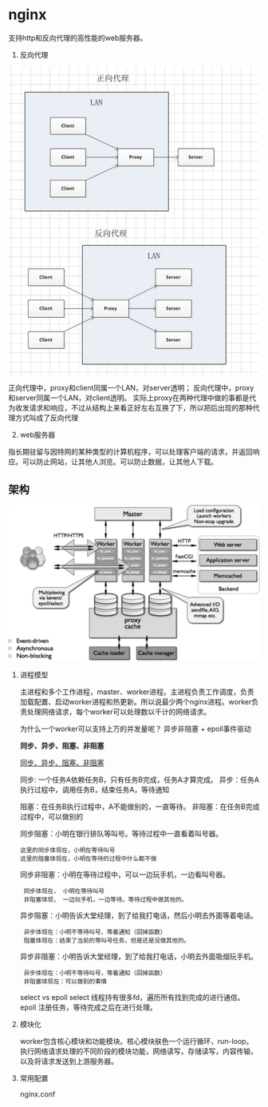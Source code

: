 # nginx
支持http和反向代理的高性能的web服务器。

1. 反向代理

![avator](images/反向代理.png)

正向代理中，proxy和client同属一个LAN，对server透明；
反向代理中，proxy和server同属一个LAN，对client透明。
实际上proxy在两种代理中做的事都是代为收发请求和响应，不过从结构上来看正好左右互换了下，所以把后出现的那种代理方式叫成了反向代理

2. web服务器

指长期驻留与因特网的某种类型的计算机程序，可以处理客户端的请求，并返回响应。可以防止网站，让其他人浏览。可以防止数据，让其他人下载。

## 架构

![avator](images/nginx架构.jpg)

1. 进程模型

    主进程和多个工作进程，master、worker进程。主进程负责工作调度，负责加载配置、启动worker进程和热更新。所以说最少两个nginx进程。worker负责处理网络请求，每个worker可以处理数以千计的网络请求。

    为什么一个worker可以支持上万的并发量呢？
    异步非阻塞 + epoll事件驱动

    **同步、异步、阻塞、非阻塞**

    [同步、异步、阻塞、非阻塞](https://www.jianshu.com/p/aed6067eeac9)

    同步: 一个任务A依赖任务B，只有任务B完成，任务A才算完成。
    异步：任务A执行过程中，调用任务B，结束任务A，等待通知

    阻塞：在任务B执行过程中，A不能做别的，一直等待。
    非阻塞：在任务B完成过程中，可以做别的

    同步阻塞：小明在银行排队等叫号。等待过程中一直看着叫号器。
       
       这里的同步体现在，小明在等待叫号
       这里的阻塞体现在，小明在等待的过程中什么都不做
    
    同步非阻塞：小明在等待过程中，可以一边玩手机，一边看叫号器。

        同步体现在， 小明在等待叫号
        非阻塞体现， 一边玩手机，一边等待。等待过程中做其他的。
    
    异步阻塞：小明告诉大堂经理，到了给我打电话，然后小明去外面等着电话。

        异步体现在：小明不等待叫号，等着通知（回掉函数）
        阻塞体现在：结束了当前的等叫号任务，但是还是没做其他的。
    
    异步非阻塞：小明告诉大堂经理，到了给我打电话，小明去外面吸烟玩手机。

        异步体现在：小明不等待叫号，等着通知（回掉函数）
        非阻塞体现在：可以做别的事情

    select vs epoll
    select 线程持有很多fd，遍历所有找到完成的进行通信。
    epoll 注册任务，等待完成之后在进行处理。

2. 模块化

    worker包含核心模块和功能模块。核心模块肤色一个运行循环，run-loop。执行网络请求处理的不同阶段的模块功能，网络读写，存储读写，内容传输，以及将请求发送到上游服务器。


3. 常用配置
   
   nginx.conf

   